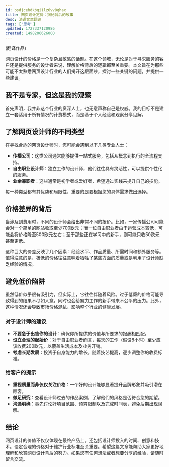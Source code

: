 ```yaml
---
id: bsdjcehdkbqi1lz6vv8ghax
title: 网页设计定价：揭秘背后的故事
desc: 法语文章翻译
tags: ['思考']
updated: 1727337120986
created: 1498206626000
---
```

(翻译作品)

网页设计的价格是一个复杂且敏感的话题。在这个领域，无论是对于寻求服务的客户还是提供服务的设计者来说，理解价格背后的逻辑都至关重要。本文旨在为那些可能不太熟悉网页设计行业的人们揭开这层面纱，探讨一些关键的问题，并提供一些建议。

## 我不是专家，但这是我的观察

首先声明，我并非这个行业的资深人士，也无意声称自己是权威。我的目标不是建立一套适用于所有情况的计费模式，而是基于个人经验和观察分享见解。

## 了解网页设计师的不同类型

在寻找合适的网页设计师时，您可能会遇到以下几类专业人士：

- **传播公司**：这类公司通常能够提供一站式服务，包括从概念到执行的全流程支持。
- **自由职业设计师**：独立工作的设计师，他们往往具有灵活性，可以提供个性化的服务。
- **业余兼职者**：这些通常是初学者或爱好者，希望通过实践来提升自己的技能。

每一种类型都有其优势和局限性，重要的是要根据您的具体需求做出选择。

## 价格差异的背后

当涉及到费用时，不同的设计师会给出非常不同的报价。比如，一家传播公司可能会对一个简单的网站收取至少700欧元；而一位自由职业者由于运营成本较低，可能会将价格降至500欧元左右；至于那些正在学习中的新手，则可能只收50欧元甚至更低。

这种巨大的价差反映了几个因素：经验水平、作品质量、所需时间和额外服务等。值得注意的是，极低的价格往往意味着牺牲了某些方面的质量或是利用了设计师缺乏经验的情况。

## 避免低价陷阱

虽然低价似乎很有吸引力，但实际上，它往往伴随着风险。过于低廉的价格可能导致得到的结果不尽如人意，同时也会给努力工作的新手带来不公平的压力。此外，这种情况还会导致市场价格混乱，影响整个行业的健康发展。

### 对于设计师的建议
- **不要急于出售你的设计**：确保你所提供的价值与所要求的报酬相匹配。
- **设立合理的起始价**：对于自由职业者而言，每天的工作（假设8小时）至少应该收费200欧元，以覆盖生活成本及业务开销。
- **考虑长期发展**：投资于自身能力的增长，随着技艺提高，逐步调整你的收费标准。

### 给客户的提示
- **重视质量而非仅仅关注价格**：一个好的设计能够显著提升品牌形象并吸引潜在顾客。
- **做足研究**：查看设计师过去的作品案例，了解他们的风格是否符合您的期望。
- **沟通明确**：事先讨论好项目范围、预算限制以及完成时间表，避免后期出现误解。

## 结论
网页设计的价值不仅仅体现在最终产品上，还包括设计师投入的时间、创意和技术。设定合理的价格对于维护行业标准至关重要。希望这篇文章能帮助大家更好地理解和欣赏网页设计背后的努力。如果您有任何想法或者想要分享的经验，请随时留言交流。